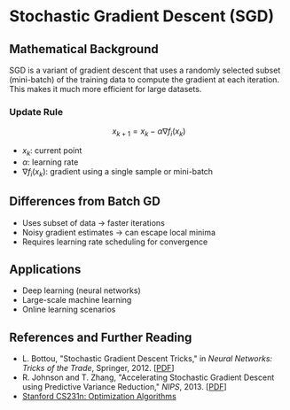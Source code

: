 # Stochastic Gradient Descent (SGD)

## Mathematical Background
SGD is a variant of gradient descent that uses a randomly selected subset (mini-batch) of the training data to compute the gradient at each iteration. This makes it much more efficient for large datasets.

### Update Rule
$$
x_{k+1} = x_k - \alpha \nabla f_i(x_k)
$$

- $x_k$: current point
- $\alpha$: learning rate
- $\nabla f_i(x_k)$: gradient using a single sample or mini-batch

## Differences from Batch GD
- Uses subset of data → faster iterations
- Noisy gradient estimates → can escape local minima
- Requires learning rate scheduling for convergence

## Applications
- Deep learning (neural networks)
- Large-scale machine learning
- Online learning scenarios

## References and Further Reading
- L. Bottou, "Stochastic Gradient Descent Tricks," in *Neural Networks: Tricks of the Trade*, Springer, 2012. [[PDF](https://leon.bottou.org/papers/bottou-2012)]
- R. Johnson and T. Zhang, "Accelerating Stochastic Gradient Descent using Predictive Variance Reduction," *NIPS*, 2013. [[PDF](https://proceedings.neurips.cc/paper/2013/file/ac1dd209cbcc5e5d1c6e28598e8cbbe8-Paper.pdf)]
- [Stanford CS231n: Optimization Algorithms](https://cs231n.github.io/neural-networks-3/#sgd)
